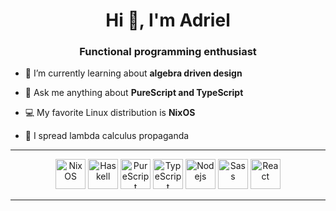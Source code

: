 <h1 align="center">Hi 👋, I'm Adriel</h1>
<h3 align="center">Functional programming enthusiast</h3>

- 🌱 I’m currently learning about **algebra driven design**

- 💬 Ask me anything about **PureScript and TypeScript**

- 💻 My favorite Linux distribution is **NixOS**

<!-- - 💌 I simp **monads** -->
- 💌 I spread lambda calculus propaganda

---

<p align="center">
<img alt="NixOS" src="https://encrypted-tbn0.gstatic.com/images?q=tbn%3AANd9GcQpaDZ_51O6dtKKoYe3iIWfZaUH7l149HeSQw&usqp=CAU" height="48" />
<img alt="Haskell" src="https://cdn.worldvectorlogo.com/logos/haskell.svg" width="48" />
<img alt="PureScript" src="https://upload.wikimedia.org/wikipedia/commons/6/64/PureScript_Logo.png" height="48" />
<img alt="TypeScript" src="https://cdn.worldvectorlogo.com/logos/typescript.svg" width="48" />
<!-- <img alt="Git" src="https://cdn.worldvectorlogo.com/logos/git-icon.svg" height="48" /> -->
<img alt="Nodejs" src="https://cdn.worldvectorlogo.com/logos/nodejs-icon.svg" height="48" />
<!-- <img alt="Next.js" src="https://cdn.worldvectorlogo.com/logos/nextjs-3.svg" height="48" /> -->
<!-- <img alt="Webpack" src="https://cdn.worldvectorlogo.com/logos/webpack-icon.svg" height="48" /> -->
<!-- <img alt="Babel" src="https://www.vectorlogo.zone/logos/babeljs/babeljs-icon.svg" height="48" /> -->
<!-- <img alt="Snowpack" src="https://camo.githubusercontent.com/8d0b65b385a5a44bdc578b9b485de10624e81039/68747470733a2f2f7777772e736e6f777061636b2e6465762f696d672f6c6f676f2e706e67" height="48" /> -->
<img alt="Sass" src="https://cdn.worldvectorlogo.com/logos/sass-1.svg" height="48" />
<img alt="React" src="https://cdn.worldvectorlogo.com/logos/react.svg" height="48" />
<!-- <img alt="Css" src="https://cdn.worldvectorlogo.com/logos/css-3.svg" height="48" /> -->
</p>

---
<!--
<p align="center"><img align="center" src="https://github-readme-stats.vercel.app/api/top-langs/?username=mateiadrielrafael&layout=compact&hide=html" alt="mateiadrielrafael" /></p>
-->
<!-- TODO: maybe readd this later
<p align="center">
<a href="https://dev.to/mateiadrielrafael" target="blank"><img align="center" src="https://cdn.jsdelivr.net/npm/simple-icons@3.0.1/icons/dev-dot-to.svg" alt="mateiadrielrafael" height="30" width="30" /></a>
<a href="https://twitter.com/yugiohxlight" target="blank"><img align="center" src="https://cdn.jsdelivr.net/npm/simple-icons@3.0.1/icons/twitter.svg" alt="yugiohxlight" height="30" width="30" /></a>
<a href="https://linkedin.com/in/adrielus" target="blank"><img align="center" src="https://cdn.jsdelivr.net/npm/simple-icons@3.0.1/icons/linkedin.svg" alt="adrielus" height="30" width="30" /></a>
<a href="https://stackoverflow.com/users/11012369" target="blank"><img align="center" src="https://cdn.jsdelivr.net/npm/simple-icons@3.0.1/icons/stackoverflow.svg" alt="11012369" height="30" width="30" /></a>
</p>
-->
